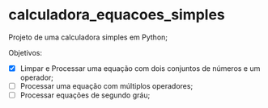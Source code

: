 # calculadora_equacoes_simples
Projeto de uma calculadora simples em Python;

Objetivos:

- [x]  Limpar e Processar uma equação com dois conjuntos de números e um operador;
- [ ]  Processar uma equação com múltiplos operadores;
- [ ]  Processar equações de segundo gráu;
